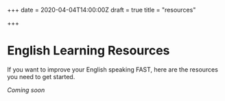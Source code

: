 +++
date = 2020-04-04T14:00:00Z
draft = true
title = "resources"

+++
# English Learning Resources

If you want to improve your English speaking FAST, here are the resources you need to get started.

_Coming soon_